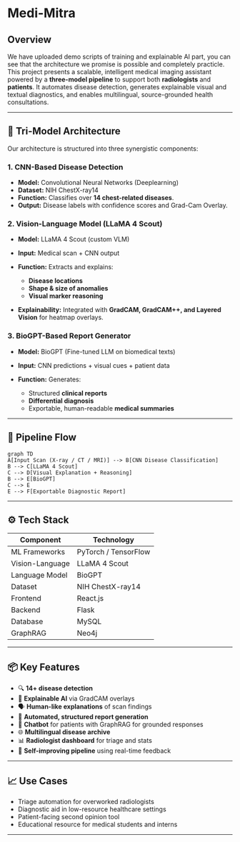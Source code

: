 # Medi-Mitra

## Overview
We have uploaded demo scripts of training and explainable AI part, you can see that the architecture we promise is possible and completely practicle.
This project presents a scalable, intelligent medical imaging assistant powered by a **three-model pipeline** to support both **radiologists** and **patients**. It automates disease detection, generates explainable visual and textual diagnostics, and enables multilingual, source-grounded health consultations.

---

## 🚀 Tri-Model Architecture

Our architecture is structured into three synergistic components:

### 1. **CNN-Based Disease Detection**

* **Model:** Convolutional Neural Networks (Deeplearning)
* **Dataset:** NIH ChestX-ray14
* **Function:** Classifies over **14 chest-related diseases**.
* **Output:** Disease labels with confidence scores and Grad-Cam Overlay.

### 2. **Vision-Language Model (LLaMA 4 Scout)**

* **Model:** LLaMA 4 Scout (custom VLM)
* **Input:** Medical scan + CNN output
* **Function:** Extracts and explains:

  * **Disease locations**
  * **Shape & size of anomalies**
  * **Visual marker reasoning**
* **Explainability:** Integrated with **GradCAM, GradCAM++, and Layered Vision** for heatmap overlays.


### 3. **BioGPT-Based Report Generator**

* **Model:** BioGPT (Fine-tuned LLM on biomedical texts)
* **Input:** CNN predictions + visual cues + patient data
* **Function:** Generates:

  * Structured **clinical reports**
  * **Differential diagnosis**
  * Exportable, human-readable **medical summaries**


---

## 🔁 Pipeline Flow

```mermaid
graph TD
A[Input Scan (X-ray / CT / MRI)] --> B[CNN Disease Classification]
B --> C[LLaMA 4 Scout]
C --> D[Visual Explanation + Reasoning]
B --> E[BioGPT]
C --> E
E --> F[Exportable Diagnostic Report]
```

---

## ⚙️ Tech Stack

| Component       | Technology           |
| --------------- | -------------------- |
| ML Frameworks   | PyTorch / TensorFlow |
| Vision-Language | LLaMA 4 Scout        |
| Language Model  | BioGPT               |
| Dataset         | NIH ChestX-ray14     |
| Frontend        | React.js             |
| Backend         | Flask                |
| Database        | MySQL                |
| GraphRAG        | Neo4j                |

---

## 📦 Key Features

* 🔍 **14+ disease detection**
* 🧠 **Explainable AI** via GradCAM overlays
* 🗣️ **Human-like explanations** of scan findings
* 🧾 **Automated, structured report generation**
* 💬 **Chatbot** for patients with GraphRAG for grounded responses
* 🌐 **Multilingual disease archive**
* 📊 **Radiologist dashboard** for triage and stats
* 🔄 **Self-improving pipeline** using real-time feedback

---

## 📈 Use Cases

* Triage automation for overworked radiologists
* Diagnostic aid in low-resource healthcare settings
* Patient-facing second opinion tool
* Educational resource for medical students and interns

---

